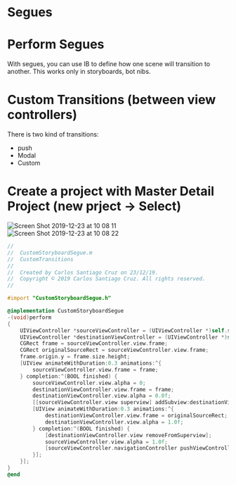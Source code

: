 # Segues

# Perform Segues

With segues, you can use IB to define how one scene will transition to another. This works only in storyboards, bot nibs.

# Custom Transitions (between view controllers)

There is two kind of transitions:

- push
- Modal
- Custom 

# Create a project with Master Detail Project (new prject -> Select)

![Screen Shot 2019-12-23 at 10 08 11](https://user-images.githubusercontent.com/24994818/71367966-2ecb6a00-256c-11ea-82fd-804445fea68a.png)
![Screen Shot 2019-12-23 at 10 08 22](https://user-images.githubusercontent.com/24994818/71367970-30952d80-256c-11ea-8938-82475eb03416.png)

```objective-c
//
//  CustomStoryboardSegue.m
//  CustomTransitions
//
//  Created by Carlos Santiago Cruz on 23/12/19.
//  Copyright © 2019 Carlos Santiago Cruz. All rights reserved.
//

#import "CustomStoryboardSegue.h"

@implementation CustomStoryboardSegue
-(void)perform
{
    UIViewController *sourceViewController = (UIViewController *)self.sourceViewController;
    UIViewController *destinationViewController = (UIViewController *)self.destinationViewController;
    CGRect frame = sourceViewController.view.frame;
    CGRect originalSourceRect = sourceViewController.view.frame;
    frame.origin.y = frame.size.height;
    [UIView animateWithDuration:0.3 animations:^{
        sourceViewController.view.frame = frame;
    } completion:^(BOOL finished) {
        sourceViewController.view.alpha = 0;
        destinationViewController.view.frame = frame;
        destinationViewController.view.alpha = 0.0f;
        [[sourceViewController.view superview] addSubview:destinationViewController.view];
        [UIView animateWithDuration:0.3 animations:^{
            destinationViewController.view.frame = originalSourceRect;
            destinationViewController.view.alpha = 1.0f;
        } completion:^(BOOL finished) {
            [destinationViewController.view removeFromSuperview];
            sourceViewController.view.alpha = 1.0f;
            [sourceViewController.navigationController pushViewController:destinationViewController animated:NO];
        }];
    }];
}
@end
```




